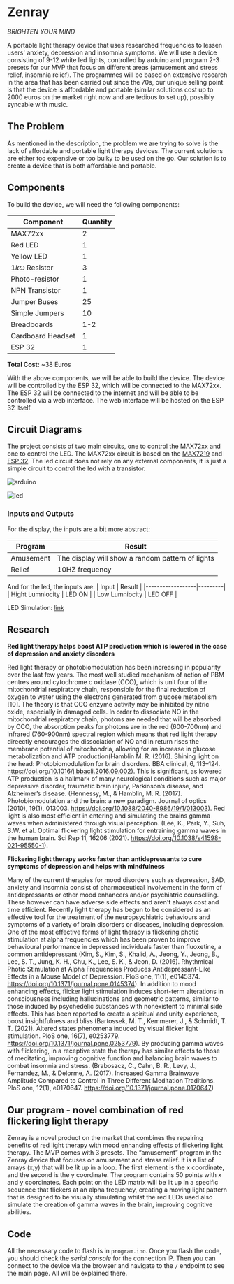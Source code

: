 # Zenray

*BRIGHTEN YOUR MIND*

A portable light therapy device that uses researched frequencies to lessen users' anxiety, depression and insomnia symptoms. We will use a device consisting of 9-12 white led lights, controlled by arduino and program 2-3 presets for our MVP that focus on different areas (amusement and stress relief, insomnia relief). The programmes will be based on extensive research in the area that has been carried out since the 70s, our unique selling point is that the device is affordable and portable (similar solutions cost up to 2000 euros on the market right now and are tedious to set up), possibly syncable with music.


## The Problem
As mentioned in the description, the problem we are trying to solve is the lack of affordable and portable light therapy devices. The current solutions are either too expensive or too bulky to be used on the go. Our solution is to create a device that is both affordable and portable.


## Components
To build the device, we will need the following components:

| Component           | Quantity |
|---------------------|----------|
| MAX72xx             | 2        |
| Red LED             | 1        |
| Yellow LED          | 1        |
| $1k\omega$ Resistor | 3        |
| Photo-resistor      | 1        |
| NPN Transistor      | 1        |
| Jumper Buses        | 25       |
| Simple Jumpers      | 10       |
| Breadboards         | 1-2      |
| Cardboard Headset   | 1        |
| ESP 32              | 1        |

**Total Cost:** ~38 Euros

With the above components, we will be able to build the device. The device will be controlled by the ESP 32, which will be connected to the MAX72xx. The ESP 32 will be connected to the internet and will be able to be controlled via a web interface. The web interface will be hosted on the ESP 32 itself.


## Circuit Diagrams
The project consists of two main circuits, one to control the MAX72xx and one to control the LED. The MAX72xx circuit is based on the [MAX7219](https://how2electronics.com/8x8-led-matrix-max7219-arduino/) and [ESP 32](https://www.espressif.com/sites/default/files/documentation/esp32_datasheet_en.pdf). The led circuit does not rely on any external components, it is just a simple circuit to control the led with a transistor.

![arduino](./circuit_ard.svg)

![led](./circuit_led.svg)

### Inputs and Outputs
For the display, the inputs are a bit more abstract:

| Program   | Result                                           |
|-----------|--------------------------------------------------|
| Amusement | The display will show a random pattern of lights |
| Relief    | 10HZ frequency                                   |

And for the led, the inputs are:
| Input            | Result  |
|------------------|---------|
| Hight Lumniocity | LED ON  |
| Low Lumniocity   | LED OFF |

LED Simulation: [link](https://www.tinkercad.com/things/hfVYoatWuRI?sharecode=ZBD9FycEfKoT8tPLrLQteGDT8PjNM_R2r0t22P-xDYU)


## Research

**Red light therapy helps boost ATP production which is lowered in the case of depression and anxiety disorders**

Red light therapy or photobiomodulation has been increasing in popularity over the last few years. The most well studied mechanism of action of PBM centres around cytochrome c oxidase (CCO), which is unit four of the mitochondrial respiratory chain, responsible for the final reduction of oxygen to water using the electrons generated from glucose metabolism [10]. The theory is that CCO enzyme activity may be inhibited by nitric oxide, especially in damaged cells. In order to dissociate NO in the mitochondrial respiratory chain, photons are needed that will be absorbed by CCO, the absorption peaks for photons are in the red (600-700nm) and infrared (760-900nm) spectral region which means that red light therapy direectly encourages the dissociation of NO and in return rises the membrane potential of mitochondria, allowing for an increase in glucose metabolization and ATP production(Hamblin M. R. (2016). Shining light on the head: Photobiomodulation for brain disorders. BBA clinical, 6, 113–124. https://doi.org/10.1016/j.bbacli.2016.09.002). This is significant, as lowered ATP production is a hallmark of many neurological conditions such as major depressive disorder, traumatic brain injury, Parkinson’s disease, and Alzheimer’s disease. (Hennessy, M., & Hamblin, M. R. (2017). Photobiomodulation and the brain: a new paradigm. Journal of optics (2010), 19(1), 013003. https://doi.org/10.1088/2040-8986/19/1/013003). Red light is also most efficient in entering and simulating the brains gamma waves when administered through visual perception. (Lee, K., Park, Y., Suh, S.W. et al. Optimal flickering light stimulation for entraining gamma waves in the human brain. Sci Rep 11, 16206 (2021). https://doi.org/10.1038/s41598-021-95550-1).

**Flickering light therapy works faster than antidepressants to cure symptoms of depression and helps with mindfulness**

Many of the current therapies for mood disorders such as depression, SAD, anxiety and insomnia consist of pharmaceutical involvement in the form of antidepressants or other mood enhancers and/or psychiatric counselling. These however can have adverse side effects and aren't always cost and time efficient. Recently light therapy has begun to be considered as an effective tool for the treatment of the neuropsychiatric behaviours and symptoms of a variety of brain disorders or diseases, including depression. One of the most effective forms of light therapy is flickering photic stimulation at alpha frequencies which has been proven to improve behavioural performance in depressed individuals faster than fluoxetine, a common antidepressant (Kim, S., Kim, S., Khalid, A., Jeong, Y., Jeong, B., Lee, S. T., Jung, K. H., Chu, K., Lee, S. K., & Jeon, D. (2016). Rhythmical Photic Stimulation at Alpha Frequencies Produces Antidepressant-Like Effects in a Mouse Model of Depression. PloS one, 11(1), e0145374. https://doi.org/10.1371/journal.pone.0145374). In addition to mood enhancing effects, flicker light stimulation induces short-term alterations in consciousness including hallucinations and geometric patterns, similar to those induced by psychedelic substances with nonexistent to minimal side effects. This has been reported to create a spiritual and unity experience, boost insightfulness and bliss (Bartossek, M. T., Kemmerer, J., & Schmidt, T. T. (2021). Altered states phenomena induced by visual flicker light stimulation. PloS one, 16(7), e0253779. https://doi.org/10.1371/journal.pone.0253779). By producing gamma waves with flickering, in a receptive state the therapy has similar effects to those of meditating, improving cognitive function and balancing brain waves to combat insomnia and stress. (Braboszcz, C., Cahn, B. R., Levy, J., Fernandez, M., & Delorme, A. (2017). Increased Gamma Brainwave Amplitude Compared to Control in Three Different Meditation Traditions. PloS one, 12(1), e0170647. https://doi.org/10.1371/journal.pone.0170647)


## Our program - novel combination of red flickering light therapy

Zenray is a novel product on the market that combines the repairing benefits of red light therapy with mood enhancing effects of flickering light therapy. The MVP comes with 3 presets. The “amusement” program in the Zenray device that focuses on amusement and stress relief. It is a list of arrays (x,y) that will be lit up in a loop. The first element is the x coordinate, and the second is the y coordinate. The program contains 50 points with x and y coordinates. Each point on the LED matrix will be lit up in a specific sequence that flickers at an alpha frequency, creating a moving light pattern that is designed to be visually stimulating whilst the red LEDs used also simulate the creation of gamma waves in the brain, improving cognitive abilities.


## Code

All the necessary code to flash is in `program.ino`. Once you flash the code, you should check the *serial console* for the connection IP. Then you can connect to the device via the browser and navigate to the `/` endpoint to see the main page. All will be explained there.
